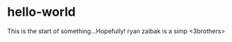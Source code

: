 # hello-world
This is the start of something...Hopefully!
ryan zaibak is a simp <3brothers><fanboy>
